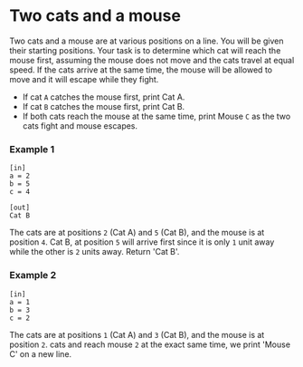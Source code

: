 Two cats and a mouse
================================

Two cats and a mouse are at various positions on a line. You will be given their starting positions. Your task is to determine which cat will reach the mouse first, assuming the mouse does not move and the cats travel at equal speed. If the cats arrive at the same time, the mouse will be allowed to move and it will escape while they fight.


* If cat `A` catches the mouse first, print Cat A.
* If cat `B` catches the mouse first, print Cat B.
* If both cats reach the mouse at the same time, print Mouse `C` as the two cats fight and mouse escapes.

### Example 1
```
[in]
a = 2
b = 5
c = 4

[out]
Cat B
```

The cats are at positions `2` (Cat A) and `5` (Cat B), and the mouse is at position `4`. Cat B, at position `5` will arrive first since it is only `1` unit away while the other is `2` units away. Return 'Cat B'.


### Example 2
```
[in]
a = 1 
b = 3
c = 2

```

The cats are at positions `1` (Cat A) and `3` (Cat B), and the mouse is at position `2`. cats  and  reach mouse `2` at the exact same time, we print 'Mouse C' on a new line.